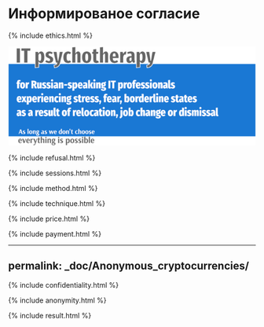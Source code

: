 # Информированое согласие

{% include ethics.html %}

![Psychotherapy for Russian-speaking IT professionals](_img/700b.png)

{% include refusal.html %}

{% include sessions.html %}

{% include method.html %}

{% include technique.html %}

{% include price.html %}

{% include payment.html %}

---
permalink: _doc/Anonymous_cryptocurrencies/
---

{% include confidentiality.html %}

{% include anonymity.html %}

{% include result.html %}
